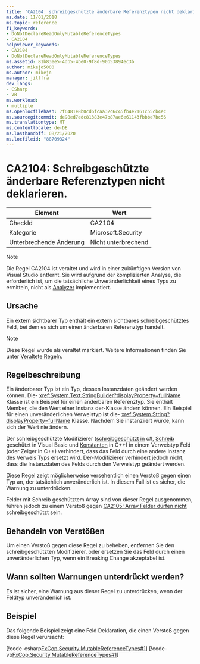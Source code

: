 ```yaml
---
title: 'CA2104: schreibgeschützte änderbare Referenztypen nicht deklarieren'
ms.date: 11/01/2018
ms.topic: reference
f1_keywords:
- DoNotDeclareReadOnlyMutableReferenceTypes
- CA2104
helpviewer_keywords:
- CA2104
- DoNotDeclareReadOnlyMutableReferenceTypes
ms.assetid: 81b83ee5-4db5-4be0-9f8d-90b53894ec3b
author: mikejo5000
ms.author: mikejo
manager: jillfra
dev_langs:
- CSharp
- VB
ms.workload:
- multiple
ms.openlocfilehash: 7f6481e8b0cd6fcaa32c6c45fb4e2161c55cb4ec
ms.sourcegitcommit: de98ed7edc81383e47b87ae6e61143fbbbe7bc56
ms.translationtype: MT
ms.contentlocale: de-DE
ms.lasthandoff: 08/21/2020
ms.locfileid: "88709324"
---
```

# <a name="ca2104-do-not-declare-read-only-mutable-reference-types"></a>CA2104: Schreibgeschützte änderbare Referenztypen nicht deklarieren.

|Element|Wert|
|-|-|
|CheckId|CA2104|
|Kategorie|Microsoft.Security|
|Unterbrechende Änderung|Nicht unterbrechend|

> [!NOTE]
> Die Regel CA2104 ist veraltet und wird in einer zukünftigen Version von Visual Studio entfernt. Sie wird aufgrund der komplizierten Analyse, die erforderlich ist, um die tatsächliche Unveränderlichkeit eines Typs zu ermitteln, nicht als [Analyzer](roslyn-analyzers-overview.md) implementiert.

## <a name="cause"></a>Ursache
Ein extern sichtbarer Typ enthält ein extern sichtbares schreibgeschütztes Feld, bei dem es sich um einen änderbaren Referenztyp handelt.

> [!NOTE]
> Diese Regel wurde als veraltet markiert. Weitere Informationen finden Sie unter [Veraltete Regeln](fxcop-rule-port-status.md#deprecated-rules).

## <a name="rule-description"></a>Regelbeschreibung

Ein änderbarer Typ ist ein Typ, dessen Instanzdaten geändert werden können. Die- <xref:System.Text.StringBuilder?displayProperty=fullName> Klasse ist ein Beispiel für einen änderbaren Referenztyp. Sie enthält Member, die den Wert einer Instanz der-Klasse ändern können. Ein Beispiel für einen unveränderlichen Verweistyp ist die- <xref:System.String?displayProperty=fullName> Klasse. Nachdem Sie instanziiert wurde, kann sich der Wert nie ändern.

Der schreibgeschützte Modifizierer ([schreibgeschützt in](/dotnet/csharp/language-reference/keywords/readonly) c#, [Schreib](/dotnet/visual-basic/language-reference/modifiers/readonly) geschützt in Visual Basic und [Konstanten](/cpp/cpp/const-cpp) in C++) in einem Verweistyp Feld (oder Zeiger in C++) verhindert, dass das Feld durch eine andere Instanz des Verweis Typs ersetzt wird. Der-Modifizierer verhindert jedoch nicht, dass die Instanzdaten des Felds durch den Verweistyp geändert werden.

Diese Regel zeigt möglicherweise versehentlich einen Verstoß gegen einen Typ an, der tatsächlich unveränderlich ist. In diesem Fall ist es sicher, die Warnung zu unterdrücken.

Felder mit Schreib geschütztem Array sind von dieser Regel ausgenommen, führen jedoch zu einem Verstoß gegen [CA2105: Array Felder dürfen nicht](../code-quality/ca2105.md) schreibgeschützt sein.

## <a name="how-to-fix-violations"></a>Behandeln von Verstößen

Um einen Verstoß gegen diese Regel zu beheben, entfernen Sie den schreibgeschützten Modifizierer, oder ersetzen Sie das Feld durch einen unveränderlichen Typ, wenn ein Breaking Change akzeptabel ist.

## <a name="when-to-suppress-warnings"></a>Wann sollten Warnungen unterdrückt werden?

Es ist sicher, eine Warnung aus dieser Regel zu unterdrücken, wenn der Feldtyp unveränderlich ist.

## <a name="example"></a>Beispiel

Das folgende Beispiel zeigt eine Feld Deklaration, die einen Verstoß gegen diese Regel verursacht:

[!code-csharp[FxCop.Security.MutableReferenceTypes#1](../code-quality/codesnippet/CSharp/ca2104-do-not-declare-read-only-mutable-reference-types_1.cs)]
[!code-vb[FxCop.Security.MutableReferenceTypes#1](../code-quality/codesnippet/VisualBasic/ca2104-do-not-declare-read-only-mutable-reference-types_1.vb)]
